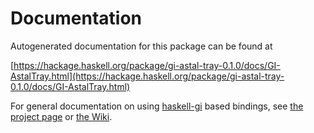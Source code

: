 # Documentation
Autogenerated documentation for this package can be found at

[https://hackage.haskell.org/package/gi-astal-tray-0.1.0/docs/GI-AstalTray.html](https://hackage.haskell.org/package/gi-astal-tray-0.1.0/docs/GI-AstalTray.html)

For general documentation on using [haskell-gi](https://github.com/haskell-gi/haskell-gi) based bindings, see [the project page](https://github.com/haskell-gi/haskell-gi) or [the Wiki](https://github.com/haskell-gi/haskell-gi/wiki).
